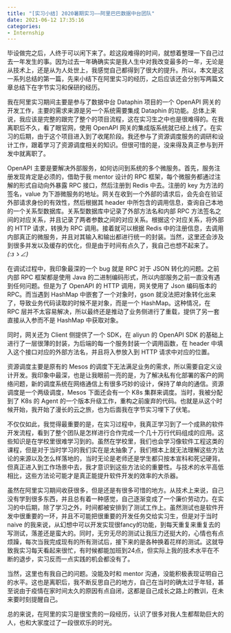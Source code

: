```yaml
---
title: "[实习小结] 2020暑期实习——阿里巴巴数据中台团队"
date: 2021-06-12 17:35:16
categories:
- Internship
---
```

毕设做完之后，人终于可以闲下来了。趁这段难得的时间，就想着整理一下自己过去一年发生的事。因为过去一年确确实实是我人生中对我改变最多的一年，无论是从技术上，还是从为人处世上，我感觉自己都得到了很大的提升。所以，本文是这一系列总结的第一篇，先来小结下在阿里实习的经历，之后应该还会分别写两篇文章总结下在字节实习和保研的经历。
<!-- more -->

我在阿里实习期间主要是参与了数据中台 Dataphin 项目的一个 OpenAPI 网关的开发工作，主要的需求来源是另一个系统需要集成 Dataphin 的功能。总体上来说，我应该是完整的跟完了整个的项目流程，这在实习生之中也是很难得的。在我离职后不久，看了眼官网，使用 OpenAPI 网关的集成版系统就已经上线了。在实习的后期，由于这个项目进入到了收尾阶段。我还参与了资源调度服务的调研和设计工作，跟着学习了资源调度相关的知识。但很可惜的是，没来得及真正参与到开发中就离职了。

OpenAPI 主要是要解决外部服务，如何访问到系统的多个微服务。首先，服务注册发现肯定是必须的，借助于我 mentor 设计的 RPC 框架，每个微服务都通过注解的形式自动向外暴露 RPC 接口，然后注册到 Redis 中去。注册的 key 为方法的签名，value 为下游微服务的地址。网关在收到一个外部的请求后，会先会在验证外部请求身份的有效性，然后根据其 header 中所包含的调用信息，查询自己本地的一个关系型数据库。关系型数据库中记录了外部方法名和内部 RPC 方法签名之间的对应关系，并且记录了两者参数之间的对应关系。根据这个对应关系，将外部的 HTTP 请求，转换为 RPC 调用。接着就可以根据 Redis 中的注册信息，去调用内部真正的微服务，并且对其输入和输出都进行统一的封装。当然，这里还会涉及到很多并发以及缓存的优化，但是由于时间有点久了，我自己也想不起来了。_(:зゝ∠)_ 

在调试过程中，我印象最深的一个 bug 就是 RPC 对于 JSON 转化的问题。之前内部 RPC 框架都是使用 Java 的二进制编码形式，所以内部服务之前一直没有遇到任何问题。但是为了 OpenAPI 的 HTTP 调用，网关使用了 Json 编码版本的 RPC。而当遇到 HashMap 中嵌套了一个对象时，gson 就没法把对象转化出来了，导致业务代码读取的时候不是对象，而是一个 HashMap。这种情况，在 RPC 层并不太容易解决，所以最终还是推动了业务侧进行了重载，提供了另一套直接从入参而不是 HashMap 中获取对象。

同时，网关还为 Client 侧提供了一个 SDK，在 aliyun 的 OpenAPI SDK 的基础上进行了一层很薄的封装，为后端的每一个服务封装一个调用函数，在 header 中填入这个接口对应的外部方法名，并且将入参放入到 HTTP 请求中对应的位置。

资源调度主要是原有的 Mesos 的调度下无法满足业务的需求，所以需要自定义设计开发。我印象中最深，也是让我眼前一亮的是，为了解决私有化部署的客户的网络问题，新的调度系统在网络通信上有很多巧妙的设计，保持了单向的通信。资源调度是一个两级调度，Mesos 下面还会有一个 K8s 集群来调度。当时，我被分配到了 K8s 的 Agent 的一个版本升级工作，重构之前废弃的代码。也就是从这个时候开始，我开始了漫长的云之旅，也为后面我在字节实习埋下了伏笔。

不仅仅如此，我觉得最重要的是，在实习过程中，我真正学习到了一个成熟的软件开发流程，看到了整个团队是怎样进行合作完成一个几十万行代码组成的应用。这些知识是在学校里很难学习到的。虽然在学校里，我们也会学习像软件工程这类的课程，但是对于当时学习的我们实在是太抽象了，我们根本上就无法理解这些方法论的来源以及怎么样落地的，当时无论是老师还是学生都只按本宣科和死记硬背。但真正进入到工作场景中去，我才意识到这些方法论的重要性。与技术的水平高低相比，这些方法论可能才是真正能提升软件开发的效率的大杀器。

虽然在阿里实习期间收获很多，但是还是有很多可惜的地方。从技术上来说，自己没有学到很多东西，并且总有着一种感觉，自己逐渐变成了一个廉价劳动力。在实习的中后期，除了学习之外，时间都被安排到了测试工作上。虽然测试也是软件开发中很重要的一环，并且不可能把很重要的开发任务交给实习生，但是对于当时 naive 的我来说，从幻想中可以开发实现很fancy的功能，到每天重复来重复去的写测试，落差还是蛮大的。同时，无穷无尽的测试让我压力还挺大的，心情也有点烦躁，每次当我完成现有的所有测试后，接下来的是各种换着花样的测试。这就导致我实习每天看起来很忙，有时候都能加班到24点，但实际上我的技术水平在不断的退步，实习反而一点实践的机会都没有了。

当然，这里也有我自己的问题。没能及时和 mentor 沟通，没能积极表现证明自己的水平。这也是离职后，我不断反思自己的地方，自己在当时的确太过于年轻，甚至说由于疫情在家时间太久的原因有点自闭，这都是自己成长之路上的教训，在未来要时刻提醒自己。

总的来说，在阿里的实习是很宝贵的一段经历，认识了很多对我人生都帮助巨大的人，也和大家度过了一段很欢乐的时光。
